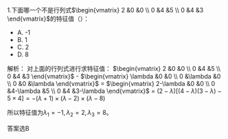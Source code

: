 1.下面哪一个不是行列式$\begin{vmatrix}
     2 &0  &0 \\
     0 &4  &5 \\
     0 &4  &3
\end{vmatrix}$的特征值（）：
* A. -1
* B. 1
* C. 2
* D. 8

解析：
对上面的行列式进行求特征值：
$\begin{vmatrix}
     2 &0  &0 \\
     0 &4  &5 \\
     0 &4  &3
\end{vmatrix}$ - $\begin{vmatrix}
     \lambda &0  &0 \\
     0 &\lambda  &0 \\
     0 &0  &\lambda
\end{vmatrix}$ = $\begin{vmatrix}
     2-\lambda &0  &0 \\
     0 &4-\lambda  &5 \\
     0 &4  &3-\lambda
\end{vmatrix}$ = $(2-\lambda)[(4-\lambda)(3-\lambda)-5\times 4]=-(\lambda +1)\times(\lambda -2)\times(\lambda -8)$ 
 
所以特征值为$\lambda_1=-1, \lambda_2 = 2,\lambda_3 = 8$。
 
 答案选B



